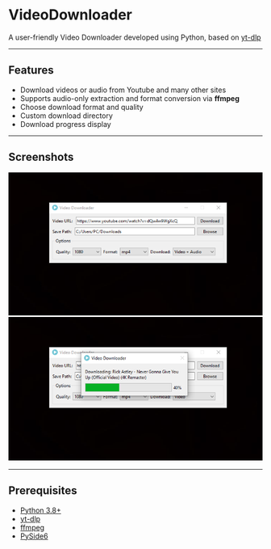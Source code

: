 # VideoDownloader

A user-friendly Video Downloader developed using Python, based on [yt-dlp](https://github.com/yt-dlp/yt-dlp)

---

## Features

- Download videos or audio from Youtube and many other sites
- Supports audio-only extraction and format conversion via **ffmpeg**
- Choose download format and quality
- Custom download directory
- Download progress display

---

## Screenshots

![AppScreenshot1](screenshots/1.png)
![AppScreenshot2](screenshots/2.png)

---

## Prerequisites

- [Python 3.8+](https://www.python.org/)
- [yt-dlp](https://github.com/yt-dlp/yt-dlp)
- [ffmpeg](https://ffmpeg.org/)
- [PySide6](https://doc.qt.io/qtforpython-6/)
